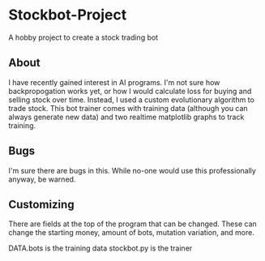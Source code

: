 # Stockbot-Project

A hobby project to create a stock trading bot

## About

I have recently gained interest in AI programs. I'm not sure how backpropogation works yet, or how I would calculate loss for buying and selling stock over time. Instead, I used a custom evolutionary algorithm to trade stock. This bot trainer comes with training data (although you can always generate new data) and two realtime matplotlib graphs to track training.

## Bugs

I'm sure there are bugs in this. While no-one would use this professionally anyway, be warned.

## Customizing

There are fields at the top of the program that can be changed. These can change the starting money, amount of bots, mutation variation, and more.

DATA.bots is the training data
stockbot.py is the trainer
